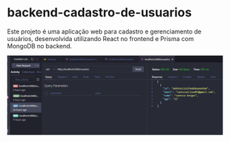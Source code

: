 # backend-cadastro-de-usuarios

Este projeto é uma aplicação web para cadastro e gerenciamento de usuários, desenvolvida utilizando React no frontend e Prisma com MongoDB no backend.

![Descrição da Imagem](./assets/img.png)